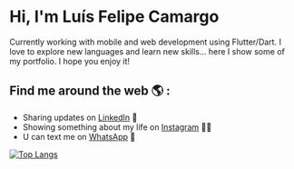 # Hi, I'm Luís Felipe Camargo 


Currently working with mobile and web development using Flutter/Dart. I love to explore new languages and learn new skills... here I show some of my portfolio.
I hope you enjoy it!


## Find me around the web 🌎 : 
<a href="https://github.com/sponsors/camargolfelipe"></a>
- Sharing updates on <a href="https://www.linkedin.com/in/luis-felipe-camargo-a59049174/">LinkedIn</a> 💼
- Showing something about my life on <a href="https://www.linkedin.com/in/luis-felipe-camargo-a59049174/">Instagram</a> 🤳🏻
- U can text me on <a href="https://api.whatsapp.com/send?phone=12982805314&text=Sou%20o%20Lu%C3%ADs%20Felipe!">WhatsApp</a> 📲


[![Top Langs](https://github-readme-stats.vercel.app/api/top-langs/?username=camargolfelipe&layout=compact)](https://github.com/anuraghazra/github-readme-stats)
